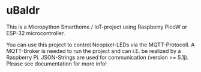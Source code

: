# uBaldr
This is a Micropython Smarthome / IoT-project using Raspberry PicoW or ESP-32 microcontroller.

You can use this project to control Neopixel-LEDs via the MQTT-Protocoll. A MQTT-Broker is needed to run the project and can i.E. be realized by a Raspberry Pi.
JSON-Strings are used for communication (version >= 5.1j). Please see documentation for more info!



